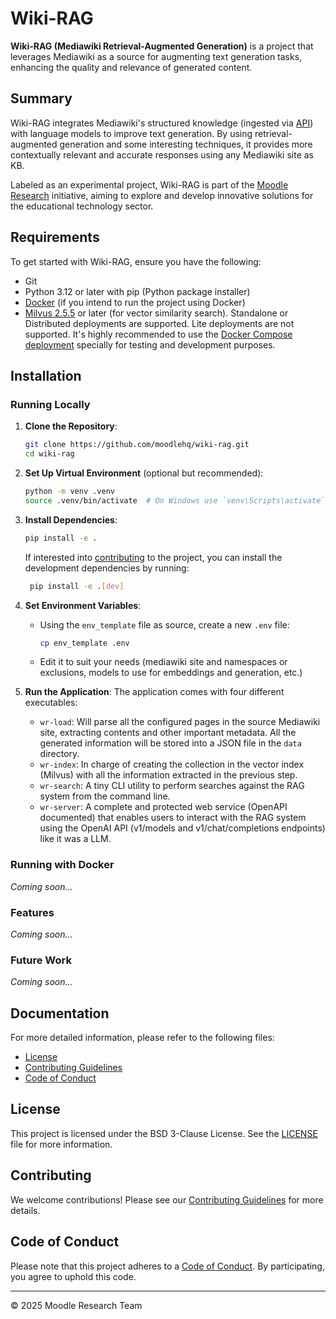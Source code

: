 # Wiki-RAG

**Wiki-RAG (Mediawiki Retrieval-Augmented Generation)** is a project that leverages Mediawiki as a source for augmenting text generation tasks, enhancing the quality and relevance of generated content.

## Summary

Wiki-RAG integrates Mediawiki's structured knowledge (ingested via [API](https://www.mediawiki.org/wiki/API:Main_page)) with language models to improve text generation. By using retrieval-augmented generation and some interesting techniques, it provides more contextually relevant and accurate responses using any Mediawiki site as KB.

Labeled as an experimental project, Wiki-RAG is part of the [Moodle Research](https://moodle.org/course/view.php?id=17254) initiative, aiming to explore and develop innovative solutions for the educational technology sector.

## Requirements

To get started with Wiki-RAG, ensure you have the following:

- Git
- Python 3.12 or later with pip (Python package installer)
- [Docker](https://www.docker.com/get-started) (if you intend to run the project using Docker)
- [Milvus 2.5.5](https://milvus.io/docs/release_notes.md#v255) or later (for vector similarity search). Standalone or Distributed deployments are supported. Lite deployments are not supported. It's highly recommended to use the [Docker Compose deployment](https://milvus.io/docs/install_standalone-docker-compose.md) specially for testing and development purposes.

## Installation

### Running Locally

1. **Clone the Repository**:
   ```bash
   git clone https://github.com/moodlehq/wiki-rag.git
   cd wiki-rag
   ```

2. **Set Up Virtual Environment** (optional but recommended):
   ```bash
   python -m venv .venv
   source .venv/bin/activate  # On Windows use `venv\Scripts\activate`
   ```

3. **Install Dependencies**:
   ```bash
   pip install -e .
   ```
   If interested into [contributing](CONTRIBUTING.md) to the project, you can install the development dependencies by running:
   ```bash
    pip install -e .[dev]
    ```

4. **Set Environment Variables**:
   - Using the `env_template` file as source, create a new `.env` file:
     ```bash
     cp env_template .env
     ```
   - Edit it to suit your needs (mediawiki site and namespaces or exclusions, models to use for embeddings and generation, etc.)

5. **Run the Application**:
   The application comes with four different executables:
   - `wr-load`: Will parse all the configured pages in the source Mediawiki site, extracting contents and other important metadata. All the generated information will be stored into a JSON file in the `data` directory.
   - `wr-index`: In charge of creating the collection in the vector index (Milvus) with all the information extracted in the previous step.
   - `wr-search`: A tiny CLI utility to perform searches against the RAG system from the command line.
   - `wr-server`: A complete and protected web service (OpenAPI documented) that enables users to interact with the RAG system using the OpenAI API (v1/models and v1/chat/completions endpoints) like it was a LLM.

### Running with Docker

   _Coming soon..._

### Features

   _Coming soon..._

### Future Work

   _Coming soon..._

## Documentation

For more detailed information, please refer to the following files:

- [License](LICENSE)
- [Contributing Guidelines](CONTRIBUTING.md)
- [Code of Conduct](CODE_OF_CONDUCT.md)

## License

This project is licensed under the BSD 3-Clause License. See the [LICENSE](LICENSE) file for more information.

## Contributing

We welcome contributions! Please see our [Contributing Guidelines](CONTRIBUTING.md) for more details.

## Code of Conduct

Please note that this project adheres to a [Code of Conduct](CODE_OF_CONDUCT.md). By participating, you agree to uphold this code.

----
© 2025 Moodle Research Team
